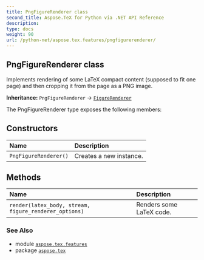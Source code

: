 ```yaml
---
title: PngFigureRenderer class
second_title: Aspose.TeX for Python via .NET API Reference
description: 
type: docs
weight: 90
url: /python-net/aspose.tex.features/pngfigurerenderer/
---
```


## PngFigureRenderer class

Implements rendering of some LaTeX compact content (supposed to fit one page) and then cropping it from the page as a PNG image.

**Inheritance:** `PngFigureRenderer` → [`FigureRenderer`](/tex/python-net/aspose.tex.features/figurerenderer)

The PngFigureRenderer type exposes the following members:
## Constructors
| Name | Description |
| :- | :- |
| `PngFigureRenderer()` | Creates a new instance. |
## Methods
| Name | Description |
| :- | :- |
| `render(latex_body, stream, figure_renderer_options)` | Renders some LaTeX code. |

### See Also

* module [`aspose.tex.features`](/tex/python-net/aspose.tex.features/)
* package [`aspose.tex`](/tex/python-net/)

